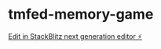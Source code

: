 # tmfed-memory-game

[Edit in StackBlitz next generation editor ⚡️](https://stackblitz.com/~/github.com/dcHarvs/tmfed-memory-game)